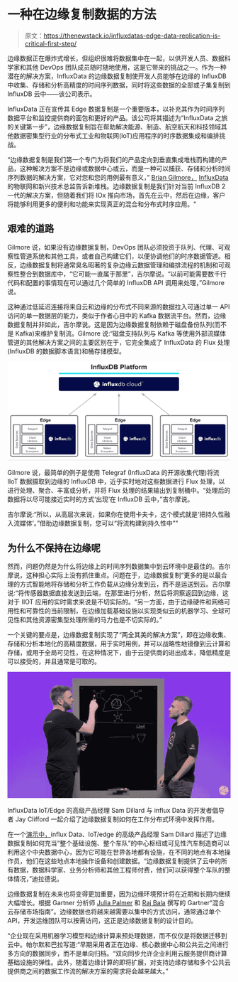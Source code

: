 # 一种在边缘复制数据的方法

> 原文：<https://thenewstack.io/influxdatas-edge-data-replication-is-critical-first-step/>

边缘数据正在爆炸式增长，但组织很难将数据集中在一起，以供开发人员、数据科学家和其他 DevOps 团队成员随时随地使用，这是它带来的挑战之一。作为一种潜在的解决方案，InfluxData 的边缘数据复制使开发人员能够在边缘的 InfluxDB 中收集、存储和分析高精度的时间序列数据，同时将这些数据的全部或子集复制到 InfluxDB 云中——该公司表示。

InfluxData 正在宣传其 Edge 数据复制是一个重要版本，以补充其作为时间序列数据平台和监控提供商的面包和更好的产品。该公司将其描述为“InfluxData 之旅的关键第一步”，边缘数据复制旨在帮助解决能源、制造、航空航天和科技领域其他数据密集型行业的分布式工业和物联网(IoT)应用程序的时序数据集成和编排挑战。

“边缘数据复制是我们第一个专门为将我们的产品定向到垂直集成堆栈而构建的产品，这种解决方案不是边缘或数据中心或云，而是一种可以捕获、存储和分析时间序列数据的解决方案，它对您和您的用例最有意义，” [Brian Gilmore，](https://www.linkedin.com/in/industrialdata) [InfluxData](https://www.influxdata.com/?utm_content=inline-mention) 的物联网和新兴技术总监告诉新堆栈。边缘数据复制是我们针对当前 InfluxDB 2 一代的解决方案，但随着我们将 IOx 推向市场，首先在云中，然后在边缘，客户将能够利用更多的便利和功能来实现真正的混合和分布式时序应用。"

## 艰难的道路

Gilmore 说，如果没有边缘数据复制，DevOps 团队必须投资于队列、代理、可观察性管道系统和其他工具，或者自己构建它们，以便协调他们的时序数据管道。相反，边缘数据复制将通常臭名昭著的复杂边缘云数据管理和编排流程的机制和可观察性整合到数据库中，“它可能一直属于那里”，吉尔摩说。“以前可能需要数千行代码和配置的事情现在可以通过几个简单的 InfluxDB API 调用来处理，”Gilmore 说。

这种通过低延迟连接将来自云和边缘的分布式不同来源的数据拉入可通过单一 API 访问的单一数据层的能力，类似于作者心目中的 Kafka 数据流平台。然而，边缘数据复制并非如此，吉尔摩说。这是因为边缘数据复制依赖于磁盘备份队列(而不是 Kafka)来维护复制流。Gilmore 说:“磁盘支持队列与 Kafka 等使用外部流媒体管道的其他解决方案之间的主要区别在于，它完全集成了 InfluxData 的 Flux 处理(InfluxDB 的数据脚本语言)和桶存储模型。

![](img/498e0a50a415bbbdceb4f96d536831a1.png)

Gilmore 说，最简单的例子是使用 Telegraf (InfluxData 的开源收集代理)将流 IIoT 数据摄取到边缘的 InfluxDB 中，近乎实时地对这些数据进行 Flux 处理，以进行处理、聚合、丰富或分析，并将 Flux 处理的结果输出到复制桶中。“处理后的数据将以尽可能接近实时的方式‘出现’在 InfluxDB 云中，”吉尔摩说。

吉尔摩说:“所以，从高层次来说，如果你在使用卡夫卡，这个模式就是‘把持久性融入流媒体’。”借助边缘数据复制，您可以“将流构建到持久性中”"

## 为什么不保持在边缘呢

然而，问题仍然是为什么将边缘上的时间序列数据集中到云环境中是最佳的。吉尔摩说，这种担心实际上没有抓住重点。问题在于，边缘数据复制“更多的是以最合理的方式智能地将存储和分析工作负载从边缘分发到云，而不是运送到云。吉尔摩说:“将传感器数据直接发送到云端，在那里进行分析，然后将洞察返回到边缘，这对于 IIOT 应用的实时需求来说是不切实际的。“另一方面，由于边缘硬件和网络可用性和可靠性的当前限制，在边缘加载基础设施以实现类似云的机器学习、全球可见性和其他资源密集型处理所需的马力也是不切实际的。”

一个关键的要点是，边缘数据复制实现了“两全其美的解决方案”，即在边缘收集、存储和分析本地化的高精度数据，用于实时用例，并可以战略性地镜像到云计算和存储，或用于全局可见性，在这种情况下，由于云提供商的进出成本，降低精度是可以接受的，并且通常是可取的。

![](img/bf5a8cbdff8b3cb596908cce5a0de5d8.png)

InfluxData IoT/Edge 的高级产品经理 Sam Dillard 与 influx Data 的开发者倡导者 Jay Clifford 一起介绍了边缘数据复制如何在工作分布式环境中发挥作用。

在一个[演示中，](https://www.youtube.com/watch?v=qsj_TTpDyf4&ab_channel=InfluxData)influx Data、IoT/edge 的高级产品经理 Sam Dillard 描述了边缘数据复制如何充当“整个基础设施、整个车队”的中心枢纽或可见性汽车制造商可以利用这个中央数据中心，因为它可能在世界各地都有设施，在不同的地点有本地操作员，他们在这些地点本地操作设备和创建数据。“边缘数据复制提供了云中的所有数据，数据科学家、业务分析师和其他工程师付费，他们可以获得整个车队的整体情况，”迪拉德说。

边缘数据复制在未来也将变得更加重要，因为边缘环境预计将在近期和长期内继续大幅增长。根据 Gartner 分析师 [Julia Palmer](https://www.linkedin.com/in/juliagartner/) 和 [Raj Bala](https://www.linkedin.com/in/rajbala/) 撰写的 Gartner“混合云存储市场指南”。边缘数据也将越来越需要以集中的方式访问，通常通过单个 API，开发运维团队可以按需访问，这正是边缘数据复制的设计目的。

“企业现在采用机器学习模型和边缘计算来预处理数据，而不仅仅是将数据迁移到云中。帕尔默和巴拉写道:“早期采用者正在边缘、核心数据中心和公共云之间进行多方向的数据同步，而不是单向归档。“双向同步允许企业利用云服务提供商计算基础设施的弹性。此外，随着边缘计算的即将扩展，对支持边缘存储和多个公共云提供商之间的数据工作流的解决方案的需求将会越来越大。”

<svg xmlns:xlink="http://www.w3.org/1999/xlink" viewBox="0 0 68 31" version="1.1"><title>Group</title> <desc>Created with Sketch.</desc></svg>